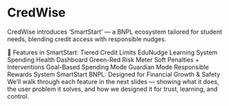 # CredWise
CredWise introduces ‘SmartStart’ — a BNPL ecosystem tailored for student needs, blending credit access with responsible nudges.

🧩 Features in SmartStart:
Tiered Credit Limits
EduNudge Learning System
Spending Health Dashboard
Green-Red Risk Meter
Soft Penalties + Interventions
Goal-Based Spending Mode
Guardian Mode
Responsible Rewards System
SmartStart BNPL: Designed for Financial Growth & Safety
We’ll walk through each feature in the next slides — showing what it does, the user problem it solves, and how we designed it for trust, learning, and control.

